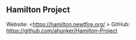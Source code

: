 ## Hamilton Project
Website: <https://hamilton.newtfire.org/ >
GitHub: <https://github.com/ahunker/Hamilton-Project>
